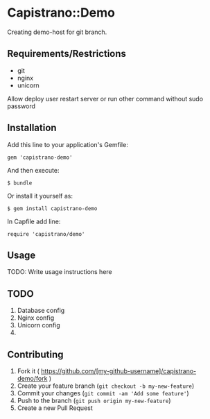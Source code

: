 # Capistrano::Demo

Creating demo-host for git branch.

## Requirements/Restrictions
* git
* nginx
* unicorn

Allow deploy user restart server or run other command without sudo password

## Installation

Add this line to your application's Gemfile:

    gem 'capistrano-demo'

And then execute:

    $ bundle

Or install it yourself as:

    $ gem install capistrano-demo
    
In Capfile add line:

    require 'capistrano/demo'


## Usage

TODO: Write usage instructions here

## TODO
1. Database config
2. Nginx config
3. Unicorn config
4. 

## Contributing

1. Fork it ( https://github.com/[my-github-username]/capistrano-demo/fork )
2. Create your feature branch (`git checkout -b my-new-feature`)
3. Commit your changes (`git commit -am 'Add some feature'`)
4. Push to the branch (`git push origin my-new-feature`)
5. Create a new Pull Request
